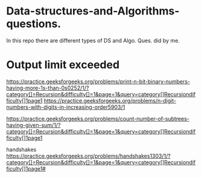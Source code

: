 # Data-structures-and-Algorithms-questions.
In this repo there are different types of DS and Algo. Ques. did by me. 


# Output limit exceeded

https://practice.geeksforgeeks.org/problems/print-n-bit-binary-numbers-having-more-1s-than-0s0252/1/?category[]=Recursion&difficulty[]=1&page=1&query=category[]Recursiondifficulty[]1page1
https://practice.geeksforgeeks.org/problems/n-digit-numbers-with-digits-in-increasing-order5903/1

https://practice.geeksforgeeks.org/problems/count-number-of-subtrees-having-given-sum/1/?category[]=Recursion&difficulty[]=1&page=1&query=category[]Recursiondifficulty[]1page1

handshakes
https://practice.geeksforgeeks.org/problems/handshakes1303/1/?category[]=Recursion&difficulty[]=1&page=1&query=category[]Recursiondifficulty[]1page1#
